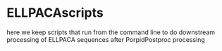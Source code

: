 # ELLPACAscripts
here we keep scripts that run from the command line to do downstream processing of ELLPACA sequences after PorpidPostproc processing
